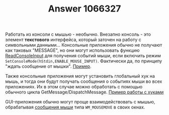 ﻿---
title: "Answer 1066327"
se.owner.user_id: 240512
se.owner.display_name: "MSDN.WhiteKnight"
se.owner.link: "https://ru.stackoverflow.com/users/240512/msdn-whiteknight"
se.answer_id: 1066327
se.question_id: 1066293
se.post_type: answer
se.score: 4
se.is_accepted: True
---
<p>Работать из консоли с мышью - необычно. Внезапно консоль - это элемент <strong>текстового</strong> интерфейса, который заточен на работу с символьными данными... Консольные приложения обычно не получают как таковых "MESSAGE", но они могут использовать функцию <a href="https://docs.microsoft.com/en-us/windows/console/readconsoleinput" rel="nofollow noreferrer">ReadConsoleInput</a> для получения событий мыши, если включить режим <code>SetConsoleMode(hStdin,ENABLE_MOUSE_INPUT)</code>. Фактически да, по принципу "ждать сообщение от мышки". <a href="https://docs.microsoft.com/en-us/windows/console/reading-input-buffer-events" rel="nofollow noreferrer">Пример</a>.</p>

<p>Также консольные приложения могут установить глобальный хук на мышь, и тогда они будут получать сообщения о событиях мыши во всех приложениях. Их в этом случае можно обработать с помощью обычного цикла GetMessage/DispatchMessage. <a href="https://ru.stackoverflow.com/a/927170/240512">Пример работы с хуками</a></p>

<p>GUI-приложения обычно могут проще взаимодействовать с мышью, обрабатывая <a href="https://docs.microsoft.com/ru-ru/windows/win32/inputdev/mouse-input-notifications" rel="nofollow noreferrer">сообщения мыши</a> типа <code>WM_MOUSEMOVE</code> в своих окнах.</p>

